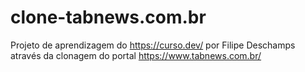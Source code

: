 # clone-tabnews.com.br
Projeto de aprendizagem do https://curso.dev/ por Filipe Deschamps através da clonagem do portal https://www.tabnews.com.br/
